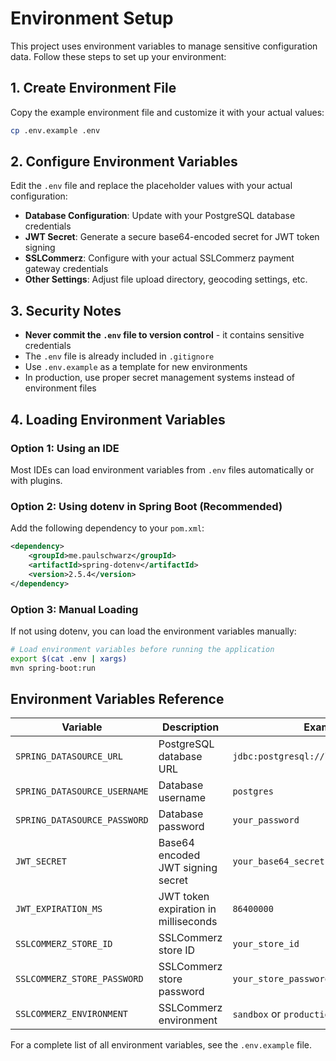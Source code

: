 # Environment Setup

This project uses environment variables to manage sensitive configuration data. Follow these steps to set up your environment:

## 1. Create Environment File

Copy the example environment file and customize it with your actual values:

```bash
cp .env.example .env
```

## 2. Configure Environment Variables

Edit the `.env` file and replace the placeholder values with your actual configuration:

- **Database Configuration**: Update with your PostgreSQL database credentials
- **JWT Secret**: Generate a secure base64-encoded secret for JWT token signing
- **SSLCommerz**: Configure with your actual SSLCommerz payment gateway credentials
- **Other Settings**: Adjust file upload directory, geocoding settings, etc.

## 3. Security Notes

- **Never commit the `.env` file to version control** - it contains sensitive credentials
- The `.env` file is already included in `.gitignore`
- Use `.env.example` as a template for new environments
- In production, use proper secret management systems instead of environment files

## 4. Loading Environment Variables

### Option 1: Using an IDE
Most IDEs can load environment variables from `.env` files automatically or with plugins.

### Option 2: Using dotenv in Spring Boot (Recommended)
Add the following dependency to your `pom.xml`:

```xml
<dependency>
    <groupId>me.paulschwarz</groupId>
    <artifactId>spring-dotenv</artifactId>
    <version>2.5.4</version>
</dependency>
```

### Option 3: Manual Loading
If not using dotenv, you can load the environment variables manually:

```bash
# Load environment variables before running the application
export $(cat .env | xargs)
mvn spring-boot:run
```

## Environment Variables Reference

| Variable | Description | Example |
|----------|-------------|---------|
| `SPRING_DATASOURCE_URL` | PostgreSQL database URL | `jdbc:postgresql://localhost:5432/HMS` |
| `SPRING_DATASOURCE_USERNAME` | Database username | `postgres` |
| `SPRING_DATASOURCE_PASSWORD` | Database password | `your_password` |
| `JWT_SECRET` | Base64 encoded JWT signing secret | `your_base64_secret` |
| `JWT_EXPIRATION_MS` | JWT token expiration in milliseconds | `86400000` |
| `SSLCOMMERZ_STORE_ID` | SSLCommerz store ID | `your_store_id` |
| `SSLCOMMERZ_STORE_PASSWORD` | SSLCommerz store password | `your_store_password` |
| `SSLCOMMERZ_ENVIRONMENT` | SSLCommerz environment | `sandbox` or `production` |

For a complete list of all environment variables, see the `.env.example` file.
